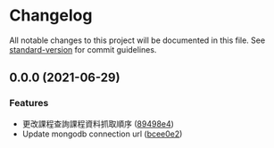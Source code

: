 # Changelog

All notable changes to this project will be documented in this file. See [standard-version](https://github.com/conventional-changelog/standard-version) for commit guidelines.

## 0.0.0 (2021-06-29)


### Features

* 更改課程查詢課程資料抓取順序 ([89498e4](https://github.com/Chinlinlee/NTUNHS-CourseUpdate/commit/89498e434a8f5177524775a9e28fc9bc8b093b4a))
* Update mongodb connection url ([bcee0e2](https://github.com/Chinlinlee/NTUNHS-CourseUpdate/commit/bcee0e2defb4616e18ba00f241456f8b366e6c0e))
